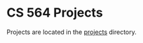 # CS 564 Projects

Projects are located in the [projects](https://github.com/uwmadison-cs564/project/tree/main/src/projects) directory.
